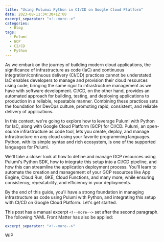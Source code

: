 ```yaml
---
title: "Using Pulumui Python in CI/CD on Google Cloud Platform"
date: 2023-08-11:34:30+12:00
excerpt_separator: "<!--more-->"
categories:
  - Blog
tags:
  - Pulumi
  - GCP
  - CI/CD
  - Python
---
```


As we embark on the journey of building modern cloud applications, the significance of infrastructure as code (IaC) and continuous integration/continuous delivery (CI/CD) practices cannot be understated. IaC enables developers to manage and provision their cloud resources using code, bringing the same rigor to infrastructure management as we have with software development. CI/CD, on the other hand, provides an automated approach for building, testing, and deploying applications to production in a reliable, repeatable manner. Combining these practices sets the foundation for DevOps culture, promoting rapid, consistent, and reliable delivery of applications.

In this context, we're going to explore how to leverage Pulumi with Python for IaC, along with Google Cloud Platform (GCP) for CI/CD. Pulumi, an open-source infrastructure as code tool, lets you create, deploy, and manage infrastructure on any cloud using your favorite programming languages. Python, with its simple syntax and rich ecosystem, is one of the supported languages for Pulumi.

We'll take a closer look at how to define and manage GCP resources using Pulumi's Python SDK, how to integrate this setup into a CI/CD pipeline, and how this can streamline the application deployment process. You'll learn to automate the creation and management of your GCP resources like App Engine, Cloud Run, GKE, Cloud Functions, and many more, while ensuring consistency, repeatability, and efficiency in your deployments.

By the end of this guide, you'll have a strong foundation in managing infrastructure as code using Pulumi with Python, and integrating this setup with CI/CD on Google Cloud Platform. Let's get started.

<!--more-->

This post has a manual excerpt `<!--more-->` set after the second paragraph. The following YAML Front Matter has also be applied:

```yaml
excerpt_separator: "<!--more-->"
```

WIP 